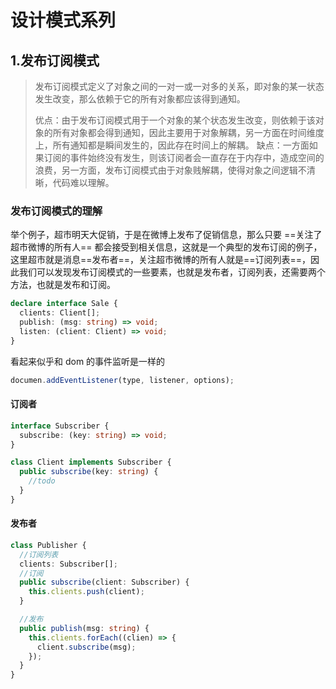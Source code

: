 # 设计模式系列

## 1.发布订阅模式

> 发布订阅模式定义了对象之间的一对一或一对多的关系，即对象的某一状态发生改变，那么依赖于它的所有对象都应该得到通知。
>
> 优点：由于发布订阅模式用于一个对象的某个状态发生改变，则依赖于该对象的所有对象都会得到通知，因此主要用于对象解耦，另一方面在时间维度上，所有通知都是瞬间发生的，因此存在时间上的解耦。
> 缺点：一方面如果订阅的事件始终没有发生，则该订阅者会一直存在于内存中，造成空间的浪费，另一方面，发布订阅模式由于对象贱解耦，使得对象之间逻辑不清晰，代码难以理解。

### 发布订阅模式的理解

举个例子，超市明天大促销，于是在微博上发布了促销信息，那么只要 ==关注了超市微博的所有人== 都会接受到相关信息，这就是一个典型的发布订阅的例子，这里超市就是消息==发布者==，关注超市微博的所有人就是==订阅列表==，因此我们可以发现发布订阅模式的一些要素，也就是发布者，订阅列表，还需要两个方法，也就是发布和订阅。

```typescript
declare interface Sale {
  clients: Client[];
  publish: (msg: string) => void;
  listen: (client: Client) => void;
}
```

看起来似乎和 dom 的事件监听是一样的

```javascript
documen.addEventListener(type, listener, options);
```

#### 订阅者

```typescript
interface Subscriber {
  subscribe: (key: string) => void;
}

class Client implements Subscriber {
  public subscribe(key: string) {
    //todo
  }
}
```

#### 发布者

```typescript
class Publisher {
  //订阅列表
  clients: Subscriber[];
  //订阅
  public subscribe(client: Subscriber) {
    this.clients.push(client);
  }

  //发布
  public publish(msg: string) {
    this.clients.forEach((clien) => {
      client.subscribe(msg);
    });
  }
}
```
